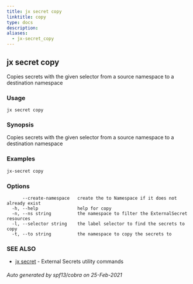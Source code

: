 ```yaml
---
title: jx secret copy
linktitle: copy
type: docs
description: 
aliases:
  - jx-secret_copy
---
```


## jx secret copy

Copies secrets with the given selector from a source namespace to a destination namespace

### Usage

```
jx secret copy
```

### Synopsis

Copies secrets with the given selector from a source namespace to a destination namespace

### Examples

  ```bash
  jx-secret copy

  ```
### Options

```
      --create-namespace   create the to Namespace if it does not already exist
  -h, --help               help for copy
  -n, --ns string          the namespace to filter the ExternalSecret resources
  -l, --selector string    the label selector to find the secrets to copy
  -t, --to string          the namespace to copy the secrets to
```

### SEE ALSO

* [jx secret](..)	 - External Secrets utility commands

###### Auto generated by spf13/cobra on 25-Feb-2021
